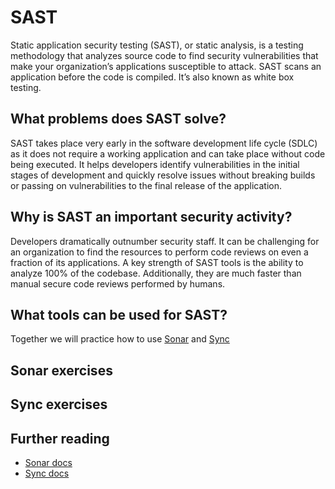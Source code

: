# SAST
Static application security testing (SAST), or static analysis, is a testing methodology that analyzes source code to find security vulnerabilities that make your organization’s applications susceptible to attack. SAST scans an application before the code is compiled. It’s also known as white box testing.

## What problems does SAST solve?
SAST takes place very early in the software development life cycle (SDLC) as it does not require a working application and can take place without code being executed. It helps developers identify vulnerabilities in the initial stages of development and quickly resolve issues without breaking builds or passing on vulnerabilities to the final release of the application.

## Why is SAST an important security activity? 
Developers dramatically outnumber security staff. It can be challenging for an organization to find the resources to perform code reviews on even a fraction of its applications. A key strength of SAST tools is the ability to analyze 100% of the codebase. Additionally, they are much faster than manual secure code reviews performed by humans.

## What tools can be used for SAST?
Together we will practice how to use [Sonar](https://www.sonarsource.com/) and [Sync](https://snyk.io/)

## Sonar exercises

## Sync exercises

## Further reading
- [Sonar docs](https://docs.sonarsource.com/sonarqube/latest/)
- [Sync docs](https://docs.snyk.io/)

